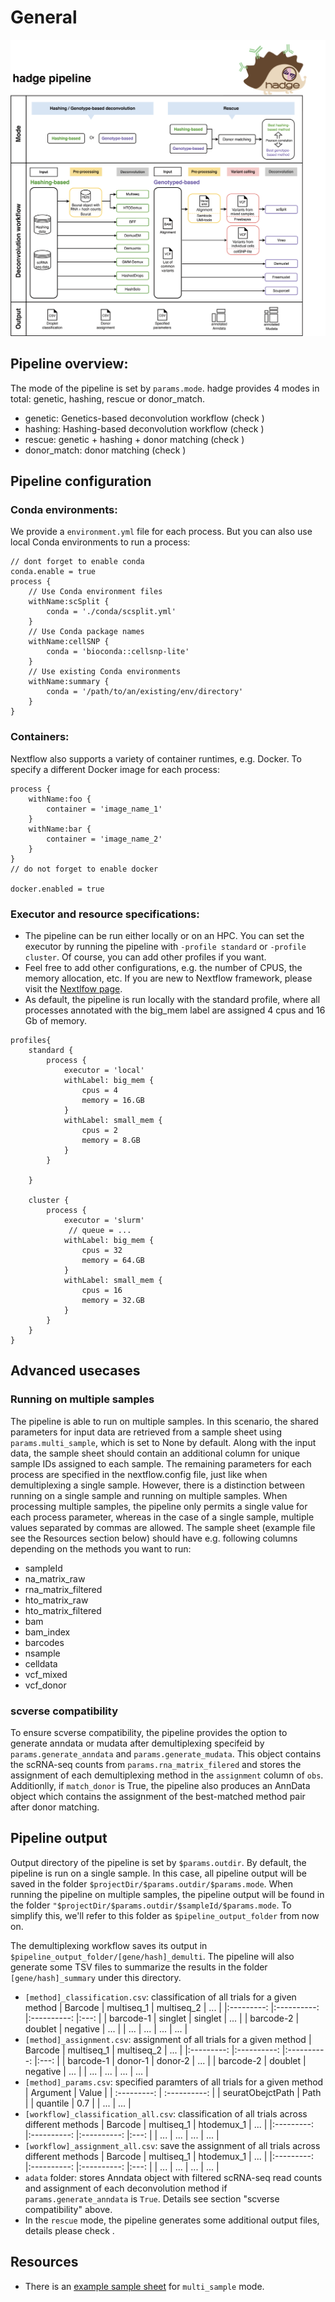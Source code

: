 # General
![Caption](_static/images/pipeline_v2.png)
## **Pipeline overview:**

The mode of the pipeline is set by `params.mode`. hadge provides 4 modes in total: genetic, hashing, rescue or donor_match.

- genetic: Genetics-based deconvolution workflow (check [](genetic))
- hashing: Hashing-based deconvolution workflow (check [](hashing))
- rescue: genetic + hashing + donor matching (check [](rescue))
- donor_match: donor matching (check [](rescue))

## **Pipeline configuration**

### Conda environments:

We provide a `environment.yml` file for each process. But you can also use local Conda environments to run a process:

```
// dont forget to enable conda
conda.enable = true
process {
    // Use Conda environment files
    withName:scSplit {
        conda = './conda/scsplit.yml'
    }
    // Use Conda package names
    withName:cellSNP {
        conda = 'bioconda::cellsnp-lite'
    }
    // Use existing Conda environments
    withName:summary {
        conda = '/path/to/an/existing/env/directory'
    }
}

```

### Containers:

Nextflow also supports a variety of container runtimes, e.g. Docker. To specify a different Docker image for each process:

```
process {
    withName:foo {
        container = 'image_name_1'
    }
    withName:bar {
        container = 'image_name_2'
    }
}
// do not forget to enable docker

docker.enabled = true

```

### Executor and resource specifications:

- The pipeline can be run either locally or on an HPC. You can set the executor by running the pipeline with `-profile standard` or `-profile cluster`. Of course, you can add other profiles if you want.
- Feel free to add other configurations, e.g. the number of CPUS, the memory allocation, etc. If you are new to Nextflow framework, please visit the [Nextlfow page](https://www.nextflow.io/docs/latest/config.html#).
- As default, the pipeline is run locally with the standard profile, where all processes annotated with the big_mem label are assigned 4 cpus and 16 Gb of memory.

```
profiles{
    standard {
        process {
            executor = 'local'
            withLabel: big_mem {
                cpus = 4
                memory = 16.GB
            }
            withLabel: small_mem {
                cpus = 2
                memory = 8.GB
            }
        }

    }

    cluster {
        process {
            executor = 'slurm'
             // queue = ...
            withLabel: big_mem {
                cpus = 32
                memory = 64.GB
            }
            withLabel: small_mem {
                cpus = 16
                memory = 32.GB
            }
        }
    }
}

```

## **Advanced usecases**

### **Running on multiple samples**

The pipeline is able to run on multiple samples. In this scenario, the shared parameters for input data are retrieved from a sample sheet using `params.multi_sample`, which is set to None by default. Along with the input data, the sample sheet should contain an additional column for unique sample IDs assigned to each sample. The remaining parameters for each process are specified in the nextflow.config file, just like when demultiplexing a single sample. However, there is a distinction between running on a single sample and running on multiple samples. When processing multiple samples, the pipeline only permits a single value for each process parameter, whereas in the case of a single sample, multiple values separated by commas are allowed. The sample sheet (example file see the Resources section below) should have e.g. following columns depending on the methods you want to run:

- sampleId
- na_matrix_raw
- rna_matrix_filtered
- hto_matrix_raw
- hto_matrix_filtered
- bam
- bam_index
- barcodes
- nsample
- celldata
- vcf_mixed
- vcf_donor

### **scverse compatibility**

To ensure scverse compatibility, the pipeline provides the option to generate anndata or mudata after demultiplexing specifeid by `params.generate_anndata` and `params.generate_mudata`. This object contains the scRNA-seq counts from `params.rna_matrix_filered` and stores the assignment of each demultiplexing method in the `assignment` column of `obs`. Additionlly, if `match_donor` is True, the pipeline also produces an AnnData object which contains the assignment of the best-matched method pair after donor matching.

## **Pipeline output**

Output directory of the pipeline is set by `$params.outdir`. By default, the pipeline is run on a single sample. In this case, all pipeline output will be saved in the folder `$projectDir/$params.outdir/$params.mode`. When running the pipeline on multiple samples, the pipeline output will be found in the folder `"$projectDir/$params.outdir/$sampleId/$params.mode`. To simplify this, we'll refer to this folder as `$pipeline_output_folder` from now on.

The demultiplexing workflow saves its output in `$pipeline_output_folder/[gene/hash]_demulti`. The pipeline will also generate some TSV files to summarize the results in the folder `[gene/hash]_summary` under this directory.

- `[method]_classification.csv`: classification of all trials for a given method
  | Barcode | multiseq_1 | multiseq_2 | ... |
  |:---------: |:----------: |:----------: |:---: |
  | barcode-1 | singlet | singlet | ... |
  | barcode-2 | doublet | negative | ... |
  | ... | ... | ... | ... |
- `[method]_assignment.csv`: assignment of all trials for a given method
  | Barcode | multiseq_1 | multiseq_2 | ... |
  |:---------: |:----------: |:----------: |:---: |
  | barcode-1 | donor-1 | donor-2 | ... |
  | barcode-2 | doublet | negative | ... |
  | ... | ... | ... | ... |
- `[method]_params.csv`: specified paramters of all trials for a given method
  | Argument | Value |
  | :---------: | :----------: |
  | seuratObejctPath | Path |
  | quantile | 0.7 |
  | ... | ... |
- `[workflow]_classification_all.csv`: classification of all trials across different methods
  | Barcode | multiseq_1 | htodemux_1 | ... |
  |:---------: |:----------: |:----------: |:---: |
  | ... | ... | ... | ... |
- `[workflow]_assignment_all.csv`: save the assignment of all trials across different methods
  | Barcode | multiseq_1 | htodemux_1 | ... |
  |:---------: |:----------: |:----------: |:---: |
  | ... | ... | ... | ... |
- `adata` folder: stores Anndata object with filtered scRNA-seq read counts and assignment of each deconvolution method if `params.generate_anndata` is `True`. Details see section "scverse compatibility" above.
- In the `rescue` mode, the pipeline generates some additional output files, details please check [](rescue).


## **Resources**
- There is an [example sample sheet](../../multi_sample_input.csv) for `multi_sample` mode.